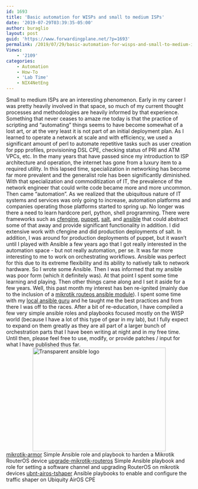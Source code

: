 ```yaml
---
id: 1693
title: 'Basic automation for WISPs and small to medium ISPs'
date: '2019-07-29T03:39:35-05:00'
author: buraglio
layout: post
guid: 'https://www.forwardingplane.net/?p=1693'
permalink: /2019/07/29/basic-automation-for-wisps-and-small-to-medium-isps/
Views:
    - '2109'
categories:
    - Automation
    - How-To
    - 'Lab Time'
    - NIX4NetEng
---
```


Small to medium ISPs are an interesting phenomenon. Early in my career I was pretty heavily involved in that space, so much of my current thought processes and methodologies are heavily informed by that experience. Something that never ceases to amaze me today is that the practice of scripting and “automating” things seems to have become somewhat of a lost art, or at the very least it is not part of an initial deployment plan. As I learned to operate a network at scale and with efficiency, we used a significant amount of perl to automate repetitive tasks such as user creation for ppp profiles, provisioning DSL CPE, checking status of PRI and ATM VPCs, etc.
In the many years that have passed since my introduction to ISP architecture and operation, the internet has gone from a luxury item to a required utility. In this lapsed time, specialization in networking has become far more prevalent and the generalist role has been significantly diminished. With that specialization and commoditization of IT, the prevalence of the network engineer that could write code became more and more uncommon.
Then came “automation”. As we realized that the ubiquitous nature of IT systems and services was only going to increase, automation platforms and companies operating those platforms started to spring up. No longer was there a need to learn hardcore perl, python, shell programming. There were frameworks such as <a href="https://cfengine.com/">cfengine</a>, <a href="https://puppet.com/">puppet</a>, <a href="https://www.saltstack.com/">salt</a>, and <a href="https://www.ansible.com/">ansible</a> that could abstract some of that away and provide significant functionality in addition.
I did extensive work with cfengine and did production deployments of salt. In addition, I was around for production deployments of puppet, but it wasn’t until I played with Ansible a few years ago that I got really interested in the automation space - but not really automation, per se. It was far more interesting to me to work on orchestrating workflows. Ansible was perfect for this due to its extreme flexibility and its ability to natively talk to network hardware. So I wrote some Ansible. Then I was informed that my ansible was poor form (which it definitely was). At that point I spent some time learning and playing. Then other things came along and I set it aside for a few years. Well, this past month my interest has ben re-ignited (mainly due to the inclusion of a <a href="https://docs.ansible.com/ansible/latest/network/user_guide/platform_routeros.html">mikrotik routeos ansible module</a>). I spent some time with my <a href="https://twitter.com/samoehlert">local ansible guru</a> and he taught me the best practices and from there I was off to the races. After a bit of re-education, I have compiled a few very simple ansible roles and playbooks focused mostly on the WISP world (because I have a lot of this type of gear in my lab), but I fully expect to expand on them greatly as they are all part of a larger bunch of orchestration parts that I have been writing at night and in my free time. Until then, please feel free to use, modify, or provide patches / input for what I have published thus far.
<img style="display: block; margin-left: auto; margin-right: auto;" title="transparent-ansible-logo.png" src="https://www.forwardingplane.net/wp-content/uploads/2019/07/transparent-ansible-logo.png" alt="Transparent ansible logo" width="361" height="281" border="0" />
<a href="https://github.com/buraglio/mikrotik-armor">mikrotik-armor</a>
Simple Ansible role and playbook to harden a Mikrotik RouterOS device
<a href="https://github.com/buraglio/upgrade-mikrotik-routeros">upgrade-mikrotik-routeros</a>
Simple Ansible playbook and role for setting a software channel and upgrading RouterOS on mikrotik devices
<a href="https://github.com/buraglio/ubnt-airos-tshaper">ubnt-airos-tshaper</a>
Ansible playbooks to enable and configure the traffic shaper on Ubiquity AirOS CPE